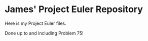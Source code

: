 # James' Project Euler Repository
Here is my Project Euler files.

Done up to and including Problem 75!